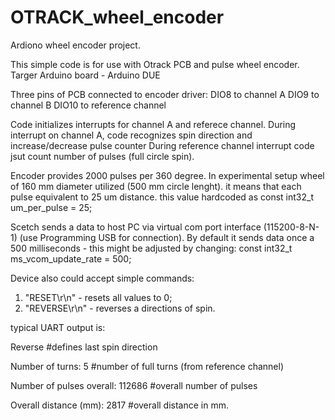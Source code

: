 # OTRACK_wheel_encoder
Ardiono wheel encoder project. 

This simple code is for use with Otrack PCB and pulse wheel encoder. 
Targer Arduino board - Arduino DUE

Three pins of PCB connected to encoder driver: 
DIO8 to channel A 
DIO9 to channel B
DIO10 to reference channel

Code initializes interrupts for channel A and referece channel. 
During interrupt on channel A, code recognizes spin direction and increase/decrease pulse counter 
During reference channel interrupt code jsut count number of pulses (full circle spin).

Encoder provides 2000 pulses per 360 degree. 
In experimental setup wheel of 160 mm diameter utilized (500 mm circle lenght).  it means that each pulse equivalent to 25 um distance. 
this value hardcoded as  const int32_t um_per_pulse = 25;  

Scetch sends a data to host PC via virtual com port interface (115200-8-N-1) (use Programming USB for connection). 
By default it sends data once a 500 milliseconds - this might be adjusted by changing: 
const int32_t ms_vcom_update_rate = 500; 

Device also could accept simple commands: 
1) "RESET\r\n\" - resets all values to 0; 
2) "REVERSE\r\n\" - reverses a directions of spin. 

typical UART output is: 
  
Reverse                                         #defines last spin direction  

Number of turns: 5                              #number of full turns (from reference channel)

Number of pulses overall: 112686                #overall number of pulses

Overall distance (mm): 2817                     #overall distance in mm. 
